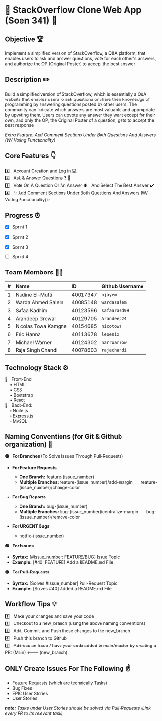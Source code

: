 # :wave: StackOverflow Clone Web App (Soen 341) :wave: <br>


## Objective :trophy:

Implement a simplified version of StackOverflow, a Q&A platform, that enables users to ask and answer questions, vote for each other's answers, and authorize the OP (Original Poster) to accept the best answer


## Description :pencil2:

Build a simplified version of StackOverflow, which is essentially a Q&A website that enables users to ask questions or share their knowledge of programming by answering questions posted by other users.  The community can indicate which answers are most valuable and appropriate by upvoting them. Users can upvote any answer they want except for their own, and only the OP, the Original Poster of a question, gets to accept the best response

*Extra Feature: Add Comment Sections Under Both Questions And Answers (W/ Voting Functionality)*


## Core Features :point_down:
:one: &nbsp; Account Creation and Log in :computer: <br>
:two: &nbsp; Ask & Answer Questions :question: :memo: <br>
:three: &nbsp; Vote On A Question Or An Answer :arrow_up: &nbsp; And Select The Best Answer ✔️ <br>
:four: &nbsp; :sparkles: Add Comment Sections Under Both Questions And Answers (W/ Voting Functionality):sparkles:


## Progress :alarm_clock:

- [X]  Sprint 1
- [X]  Sprint 2
- [X]  Sprint 3
- [ ]  Sprint 4


## Team Members :technologist:

| #   | Name                 | ID        | Github Username     |
| --- | :------------------- | :-------- | :------------------ |
| 1   | Nadine El-Mufti      | 40017347  |  `njayem`           | 
| 2   | Warda Ahmed Salem    | 40085148  |  `wardasalem`       |
| 3   | Safaa Kadhim         | 40123596  |  `safaaraed99`      | 
| 4   | Arandeep Grewal      | 40129705  |  `Arandeep24`       |
| 5   | Nicolas Towa Kamgne  | 40154685  |  `nicotowa`         |
| 6   | Eric Hanna           | 40113678  |  `leoenix`          |
| 7   | Michael Warner       | 40124302  |  `narroarrow`       |
| 8   | Raja Singh Chandi    | 40078603  |  `rajachandi`       |


## Technology Stack :gear:

:black_square_button: &nbsp; Front-End <br>
&nbsp;&nbsp;&nbsp; :black_small_square: HTML <br>
&nbsp;&nbsp;&nbsp; :black_small_square: CSS <br>
&nbsp;&nbsp;&nbsp; :black_small_square: Bootstrap <br>
&nbsp;&nbsp;&nbsp; :black_small_square: React <br>
:white_square_button: &nbsp; Back-End: <br>
&nbsp;&nbsp;&nbsp; :white_small_square: Node.js<br>
&nbsp;&nbsp;&nbsp; :white_small_square: Express.js <br>
&nbsp;&nbsp;&nbsp; :white_small_square: MySQL <br>

## Naming Conventions (for Git & Github organization) :green_book:

**:green_circle: &nbsp; For Branches** (To Solve Issues Through Pull-Requests) <br>

* **For Feature Requests**
    * **One Branch:**  feature-(issue_number)
    * **Multiple Branches:** feature-(issue_number)/add-margin
      &nbsp; &nbsp; &nbsp;     feature-(issue_number)/change-color <br>

* **For Bug Reports**
    * **One Branch:**  bug-(issue_number)
    * **Multiple Branches:** bug-(issue_number)/centralize-margin
      &nbsp; &nbsp; &nbsp;     bug-(issue_number)/remove-color <br>

* **For URGENT Bugs**
    * hotfix-(issue_number) <br>

**:green_circle: &nbsp; For Issues** <br>
* **Syntax:** [#issue_number: FEATURE/BUG] Issue Topic <br>
* **Example:** [#40: FEATURE] Add a README.md File <br>

**:green_circle: &nbsp; For Pull-Requests** <br>
* **Syntax:** [Solves #issue_number] Pull-Request Topic <br>
* **Example:** [Solves #40] Added a README.md File<br>


## Workflow Tips :bulb:

:one: &nbsp; Make your changes and save your code <br>
:two: &nbsp; Checkout to a new_branch (using the above naming conventions) <br>
:three: &nbsp; Add, Commit, and Push these changes to the new_branch <br>
:four: &nbsp; Push this branch to Github <br>
:five: &nbsp; Address an Issue / have your code added to main/master by creating a PR: (Main) <--- (new_branch) <br>

## ONLY Create Issues For The Following :point_up:

- Feature Requests (which are technically Tasks) <br>
- Bug Fixes <br>
- EPIC User Stories <br>
- User Stories <br>

_**note:**_ _Tasks under User Stories should be solved via Pull-Requests (Link every PR to its relevant task)_
   

